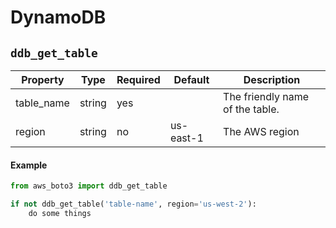 # DynamoDB


## `ddb_get_table`


Property   | Type     | Required | Default     | Description
-----------|----------|----------|-------------|-------------------------------------
table_name | string   | yes      |             | The friendly name of the table.
region     | string   | no       | us-east-1   | The AWS region


#### Example

```python
from aws_boto3 import ddb_get_table

if not ddb_get_table('table-name', region='us-west-2'):
    do some things
```
